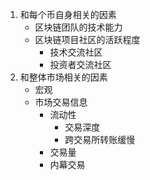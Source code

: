 1. 和每个币自身相关的因素
	- 区块链团队的技术能力
	- 区块链项目社区的活跃程度
		- 技术交流社区
		- 投资者交流社区
2. 和整体市场相关的因素
	- 宏观
	- 市场交易信息
		- 流动性
			- 交易深度
			- 跨交易所转账缓慢
		- 交易量
		- 内幕交易
